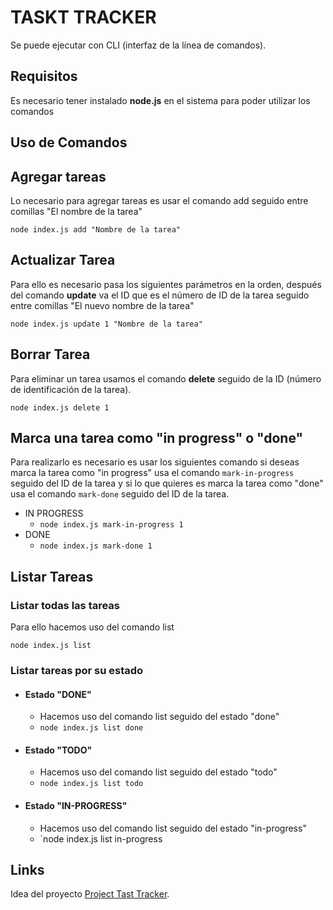 # TASKT TRACKER

Se puede ejecutar con CLI (interfaz de la línea de comandos).

## Requisitos

Es necesario tener instalado **node.js** en el sistema para poder utilizar los comandos
## Uso de Comandos
## Agregar tareas

Lo necesario para agregar tareas es usar el comando add seguido entre comillas "El nombre de la tarea"

`node index.js add "Nombre de la tarea"`

## Actualizar Tarea

Para ello es necesario pasa los siguientes parámetros en la orden, después del comando
**update** va el ID que es el número de ID de la tarea seguido entre comillas "El nuevo nombre de la tarea"


`node index.js update 1 "Nombre de la tarea"`

## Borrar Tarea
Para eliminar un tarea usamos el comando **delete** seguido de la ID (número de identificación de la tarea).


`node index.js delete 1`

## Marca una tarea como "in progress" o "done"
Para realizarlo es necesario es usar los siguientes comando si deseas marca la tarea como "in progress" usa el comando `mark-in-progress` seguido del ID de la tarea y si lo que quieres es marca la tarea como "done" usa el comando `mark-done` seguido del ID de la tarea.

* IN PROGRESS
    * `node index.js mark-in-progress 1`
* DONE  
    * `node index.js mark-done 1`


## Listar Tareas

### Listar todas las tareas

Para ello hacemos uso del comando list

`node index.js list`

### Listar tareas por su estado

* #### Estado "DONE"
    * Hacemos uso del comando list seguido del estado "done"
    * `node index.js list done`
* #### Estado "TODO"
    * Hacemos uso del comando list seguido del estado "todo"
    * `node index.js list todo`
* #### Estado "IN-PROGRESS"
    * Hacemos uso del comando list seguido del estado "in-progress"
    * `node index.js list in-progress
## Links

Idea del proyecto  [Project Tast Tracker](https://roadmap.sh/projects/task-tracker).
